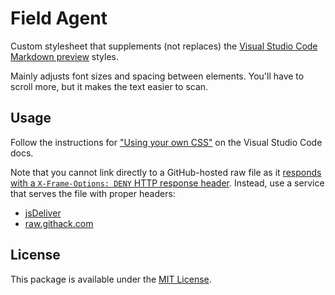 # Field Agent

Custom stylesheet that supplements (not replaces) the [Visual Studio Code Markdown preview](https://code.visualstudio.com/docs/languages/markdown#_markdown-preview) styles.

Mainly adjusts font sizes and spacing between elements. You'll have to scroll more, but it makes the text easier to scan.

## Usage

Follow the instructions for ["Using your own CSS"](https://code.visualstudio.com/docs/getstarted/settings) on the Visual Studio Code docs.

Note that you cannot link directly to a GitHub-hosted raw file as it [responds with a `X-Frame-Options: DENY` HTTP response header](https://github.com/Microsoft/vscode/issues/8287#issuecomment-230021773). Instead, use a service that serves the file with proper headers:

- [jsDeliver](https://www.jsdelivr.com/?docs=gh)
- [raw.githack.com](https://raw.githack.com/)

## License

This package is available under the [MIT License](https://opensource.org/licenses/MIT).